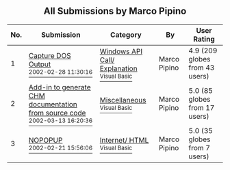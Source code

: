 ﻿<div align="center">

## All Submissions by Marco Pipino

</div>

No.  | Submission | Category | By   | User Rating
---- | ---------- | -------- | ---- | -----------
1 | [Capture DOS Output<br /><sup>2002-02-28 11:30:16</sup>](https://github.com/Planet-Source-Code/marco-pipino-capture-dos-output__1-32180) | [Windows API Call/ Explanation<br /><sup>Visual Basic</sup>](../ByCategory/windows-api-call-explanation__1-39.md) | Marco Pipino | 4.9 (209 globes from 43 users)
2 | [Add\-in to generate CHM documentation from source code<br /><sup>2002-03-13 16:20:36</sup>](https://github.com/Planet-Source-Code/marco-pipino-add-in-to-generate-chm-documentation-from-source-code__1-32674) | [Miscellaneous<br /><sup>Visual Basic</sup>](../ByCategory/miscellaneous__1-1.md) | Marco Pipino | 5.0 (85 globes from 17 users)
3 | [NOPOPUP<br /><sup>2002-02-21 15:56:06</sup>](https://github.com/Planet-Source-Code/marco-pipino-nopopup__1-32120) | [Internet/ HTML<br /><sup>Visual Basic</sup>](../ByCategory/internet-html__1-34.md) | Marco Pipino | 5.0 (35 globes from 7 users)
